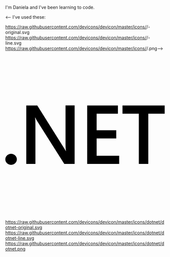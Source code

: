 <!--
**nightb8g/nightb8g** is a ✨ _special_ ✨ repository because its `README.md` (this file) appears on your GitHub profile.

Here are some ideas to get you started:

- 🔭 I’m currently working on ...
- 🌱 I’m currently learning ...
- 👯 I’m looking to collaborate on ...
- 🤔 I’m looking for help with ...
- 💬 Ask me about ...
- 📫 How to reach me: ...
- 😄 Pronouns: ...
- ⚡ Fun fact: ...
-->

I'm Daniela and I've been learning to code.

<-- I've used these:

https://raw.githubusercontent.com/devicons/devicon/master/icons/<iconname>/<iconname>-original.svg
https://raw.githubusercontent.com/devicons/devicon/master/icons/<iconname>/<iconname>-line.svg
https://raw.githubusercontent.com/devicons/devicon/master/icons/<iconname>/<iconname>.png-->
  
  <svg role="img" viewBox="0 0 24 24" xmlns="http://www.w3.org/2000/svg"><title>.NET</title><path d="M24 8.77h-2.468v7.565h-1.425V8.77h-2.462V7.53H24zm-6.852 7.565h-4.821V7.53h4.63v1.24h-3.205v2.494h2.953v1.234h-2.953v2.604h3.396zm-6.708 0H8.882L4.78 9.863a2.896 2.896 0 0 1-.258-.51h-.036c.032.189.048.592.048 1.21v5.772H3.157V7.53h1.659l3.965 6.32c.167.261.275.442.323.54h.024c-.04-.233-.06-.629-.06-1.185V7.529h1.372zm-8.703-.693a.868.829 0 0 1-.869.829.868.829 0 0 1-.868-.83.868.829 0 0 1 .868-.828.868.829 0 0 1 .869.829Z"/></svg>
  
https://raw.githubusercontent.com/devicons/devicon/master/icons/dotnet/dotnet-original.svg
https://raw.githubusercontent.com/devicons/devicon/master/icons/dotnet/dotnet-line.svg
https://raw.githubusercontent.com/devicons/devicon/master/icons/dotnet/dotnet.png
